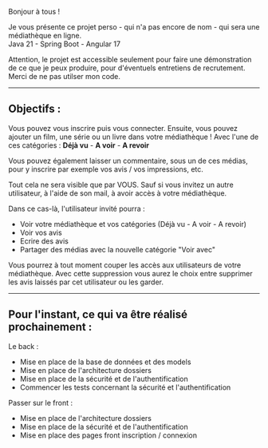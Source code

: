 Bonjour à tous !

Je vous présente ce projet perso - qui n'a pas encore de nom - qui sera une médiathèque en ligne.  
Java 21 - Spring Boot - Angular 17

Attention, le projet est accessible seulement pour faire une démonstration de ce que je peux produire, pour d'éventuels entretiens de recrutement. Merci de ne pas utilser mon code.

***

## Objectifs :

Vous pouvez vous inscrire puis vous connecter. Ensuite, vous pouvez ajouter un film, une série ou un livre dans votre médiathèque !
Avec l'une de ces catégories : **Déjà vu** - **A voir** - **A revoir**

Vous pouvez également laisser un commentaire, sous un de ces médias, pour y inscrire par exemple vos avis / vos impressions, etc.

Tout cela ne sera visible que par VOUS.
Sauf si vous invitez un autre utilisateur, à l'aide de son mail, à avoir accès à votre médiathèque.

Dans ce cas-là, l'utilisateur invité pourra :
- Voir votre médiathèque et vos catégories (Déjà vu - A voir - A revoir)
- Voir vos avis
- Ecrire des avis
- Partager des médias avec la nouvelle catégorie "Voir avec"

Vous pourrez à tout moment couper les accès aux utilisateurs de votre médiathèque. Avec cette suppression vous aurez le choix entre supprimer les avis laissés par cet utilisateur ou les garder.

***

## Pour l'instant, ce qui va être réalisé prochainement :
Le back :
- Mise en place de la base de données et des models
- Mise en place de l'architecture dossiers
- Mise en place de la sécurité et de l'authentification
- Commencer les tests concernant la sécurité et l'authentification

Passer sur le front :
- Mise en place de l'architecture dossiers
- Mise en place de la sécurité et de l'authentification
- Mise en place des pages front inscription / connexion
